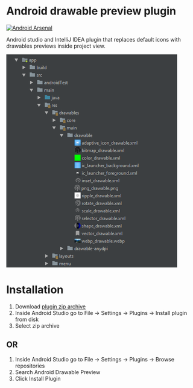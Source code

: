 # Android drawable preview plugin

[![Android Arsenal]( https://img.shields.io/badge/Android%20Arsenal-Android%20drawable%20preview%20plugin-green.svg?style=flat )]( https://android-arsenal.com/details/1/7000 )

Android studio and IntelliJ IDEA plugin that replaces default icons with drawables previews inside project view.

![screenshot](./screenshot.png)

# Installation

1. Download [plugin zip archive](./release/drawable_preview-1.1.3.zip)
2. Inside Android Studio go to File -> Settings -> Plugins -> Install plugin from disk
3. Select zip archive

## OR

1. Inside Android Studio go to File -> Settings -> Plugins -> Browse repositories
2. Search Android Drawable Preview
3. Click Install Plugin
